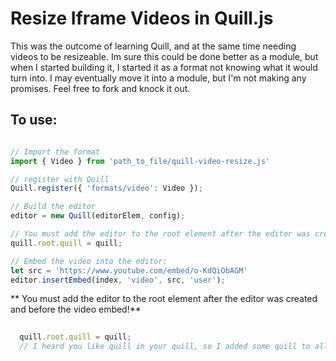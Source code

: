 # Resize Iframe Videos in Quill.js

This was the outcome of learning Quill, and at the same time needing videos to be resizeable. Im sure this could be done better as a module, but when I started building it, I started it as a format not knowing what it would turn into. I may eventually move it into a module, but I'm not making any promises. Feel free to fork and knock it out.

## To use:

```javascript

// Import the format
import { Video } from 'path_to_file/quill-video-resize.js'

// register with Quill
Quill.register({ 'formats/video': Video });

// Build the editor
editor = new Quill(editorElem, config);

// You must add the editor to the root element after the editor was created and before the video embed!
quill.root.quill = quill;

// Embed the video into the editor:
let src = 'https://www.youtube.com/embed/o-KdQiObAGM'
editor.insertEmbed(index, 'video', src, 'user');

```

** You must add the editor to the root element after the editor was created and before the video embed!**
```javascript
  
  quill.root.quill = quill;
  // I heard you like quill in your quill, so I added some quill to all the quills!
 ```
 
